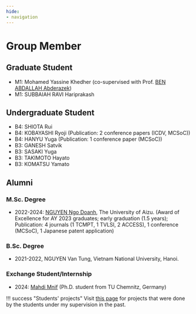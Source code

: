 ```yaml
---
hide:
- navigation
---
```


# Group Member


## Graduate Student

- M1: Mohamed Yassine Khedher (co-supervised with Prof. [BEN ABDALLAH Abderazek](https://u-aizu.ac.jp/research/faculty/detail?cd=90029&lng=en))
- M1: SUBBAIAH RAVI Hariprakash

## Undergraduate Student

- B4: SHIOTA Rui
- B4: KOBAYASHI Ryoji	(Publication: 2 conference papers (ICDV, MCSoC))
- B4: HANYU Yuga	(Publication: 1 conference paper (MCSoC))
- B3: GANESH Satvik	
- B3: SASAKI Yuga
- B3: TAKIMOTO Hayato
- B3: KOMATSU Yamato

## Alumni

### M.Sc. Degree
- 2022-2024:  [NGUYEN Ngo Doanh](https://scholar.google.com.vn/citations?user=1ny8zogAAAAJ),  The University of Aizu. (Award of Excellence for AY 2023 graduates; early graduation (1.5 years); Publication: 4 journals (1 TCMPT, 1 TVLSI, 2 ACCESS), 1 conference  (MCSoC), 1 Japanese patent application)
  
### B.Sc. Degree
- 2021-2022, NGUYEN Van Tung, Vietnam National University, Hanoi.


### Exchange Student/Internship

- 2024: [Mahdi Mnif](https://scholar.google.com/citations?user=lUbonSUAAAAJ) (Ph.D. student from TU Chemnitz, Germany)
  

!!! success "Students' projects"
    Visit [this page](mentor.md) for projects that were done by the students under my supervision in the past.
